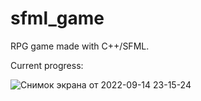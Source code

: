 # sfml_game
RPG game made with C++/SFML. 

Current progress:<br>

![Снимок экрана от 2022-09-14 23-15-24](https://user-images.githubusercontent.com/99137907/190253851-461072f0-5404-496b-b5f3-56f49c14a191.png)
